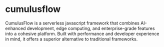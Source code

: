 # cumulusflow
CumulusFlow is a serverless javascript framework that combines AI-enhanced development, edge computing, and enterprise-grade features into a cohesive platform. Built with performance and developer experience in mind, it offers a superior alternative to traditional frameworks.
